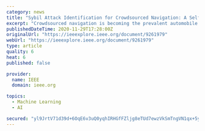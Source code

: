 ```yaml
---
category: news
title: "Sybil Attack Identification for Crowdsourced Navigation: A Self-Supervised Deep Learning Approach"
excerpt: "Crowdsourced navigation is becoming the prevalent automobile navigation solution with the widespread adoption of smartphones over the past decade, which supports a plethora of intelligent transportation system services."
publishedDateTime: 2020-11-29T17:28:00Z
originalUrl: "https://ieeexplore.ieee.org/document/9261979"
webUrl: "https://ieeexplore.ieee.org/document/9261979"
type: article
quality: 6
heat: 6
published: false

provider:
  name: IEEE
  domain: ieee.org

topics:
  - Machine Learning
  - AI

secured: "yl9JrtV71d39d+6OqE6v3uQ0yqhIRHGfFZljg8eTUd7ewzVkSmTngVN1qx+5ygVWGL2BxW5zXrktPTUaZU1k1EWn4SCsR7NGxeF83EHYfIKw9F4Jp15reY7cvhOfy6moKpC0iX8ajfGu05PfULQZEz3ArzPZYD+09ly3bHOsTA+2YdhBLLXAcMIS/Qt2ye4ezN6p0s66Ge2RLHWlgyXh7f9ByFVOl3W+OmzzQpm89qu9exj0N7pJ3filaDY1pVUpdipjrW90SWMHYzwLYKIg22m1UKZeF1wspqezXcBNr8E3i3j7d3R0M+8c7k4+SLjUlci3HShEuNRQNhVywNpJDjRZ7c0V4yBrMVNkn3vheMM=;MCYCwXf4xFGb47SzFJ2JYw=="
---
```


